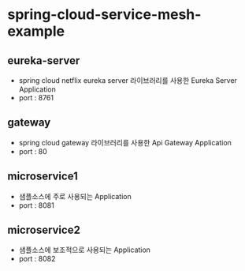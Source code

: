# spring-cloud-service-mesh-example

## eureka-server
* spring cloud netflix eureka server 라이브러리를 사용한 Eureka Server Application
* port : 8761

## gateway
* spring cloud gateway 라이브러리를 사용한 Api Gateway Application
* port : 80

## microservice1
* 샘플소스에 주로 사용되는 Application
* port : 8081

## microservice2
* 샘플소스에 보조적으로 사용되는 Application
* port : 8082